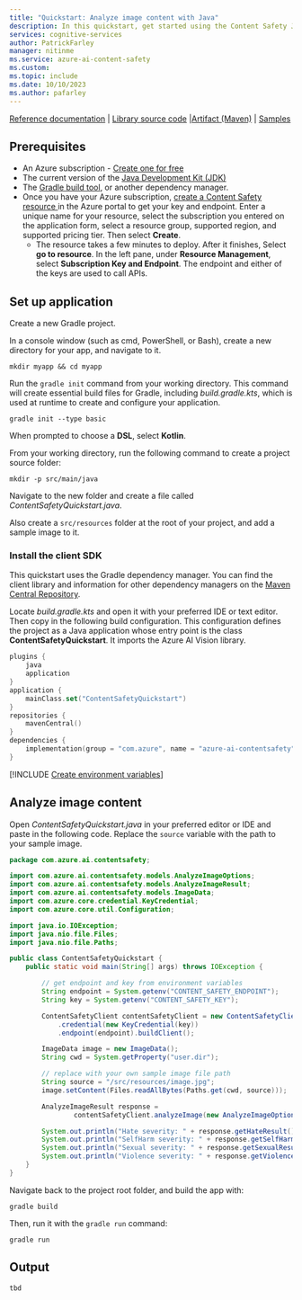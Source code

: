 ```yaml
---
title: "Quickstart: Analyze image content with Java"
description: In this quickstart, get started using the Content Safety Java SDK to analyze image content for objectionable material.
services: cognitive-services
author: PatrickFarley
manager: nitinme
ms.service: azure-ai-content-safety
ms.custom:
ms.topic: include
ms.date: 10/10/2023
ms.author: pafarley
---
```


[Reference documentation](tbd) | [Library source code](https://github.com/Azure/azure-sdk-for-java/tree/main/sdk/contentsafety/azure-ai-contentsafety/src) |[Artifact (Maven)](https://central.sonatype.com/artifact/com.azure/azure-ai-contentsafety) | [Samples](https://github.com/Azure/azure-sdk-for-java/tree/main/sdk/contentsafety/azure-ai-contentsafety/src/samples/java/com/azure/ai/contentsafety)


## Prerequisites

* An Azure subscription - [Create one for free](https://azure.microsoft.com/free/cognitive-services/) 
* The current version of the [Java Development Kit (JDK)](https://www.microsoft.com/openjdk)
* The [Gradle build tool](https://gradle.org/install/), or another dependency manager.
* Once you have your Azure subscription, <a href="https://aka.ms/acs-create"  title="Create a Content Safety resource"  target="_blank">create a Content Safety resource </a> in the Azure portal to get your key and endpoint. Enter a unique name for your resource, select the subscription you entered on the application form, select a resource group, supported region, and supported pricing tier. Then select **Create**.
  * The resource takes a few minutes to deploy. After it finishes, Select **go to resource**. In the left pane, under **Resource Management**, select **Subscription Key and Endpoint**. The endpoint and either of the keys are used to call APIs.

## Set up application

Create a new Gradle project.

In a console window (such as cmd, PowerShell, or Bash), create a new directory for your app, and navigate to it. 
    
```console
mkdir myapp && cd myapp
```

Run the `gradle init` command from your working directory. This command will create essential build files for Gradle, including *build.gradle.kts*, which is used at runtime to create and configure your application.

```console
gradle init --type basic
```

When prompted to choose a **DSL**, select **Kotlin**.

From your working directory, run the following command to create a project source folder:

```console
mkdir -p src/main/java
```

Navigate to the new folder and create a file called *ContentSafetyQuickstart.java*.

Also create a `src/resources` folder at the root of your project, and add a sample image to it.

### Install the client SDK 

This quickstart uses the Gradle dependency manager. You can find the client library and information for other dependency managers on the [Maven Central Repository](https://central.sonatype.com/artifact/com.azure/azure-ai-contentsafety).

Locate *build.gradle.kts* and open it with your preferred IDE or text editor. Then copy in the following build configuration. This configuration defines the project as a Java application whose entry point is the class **ContentSafetyQuickstart**. It imports the Azure AI Vision library.

```kotlin
plugins {
    java
    application
}
application { 
    mainClass.set("ContentSafetyQuickstart")
}
repositories {
    mavenCentral()
}
dependencies {
    implementation(group = "com.azure", name = "azure-ai-contentsafety", version = "1.0.0-beta.1")
}
```

[!INCLUDE [Create environment variables](../env-vars.md)]

## Analyze image content

Open *ContentSafetyQuickstart.java* in your preferred editor or IDE and paste in the following code. Replace the `source` variable with the path to your sample image.

```java
package com.azure.ai.contentsafety;

import com.azure.ai.contentsafety.models.AnalyzeImageOptions;
import com.azure.ai.contentsafety.models.AnalyzeImageResult;
import com.azure.ai.contentsafety.models.ImageData;
import com.azure.core.credential.KeyCredential;
import com.azure.core.util.Configuration;

import java.io.IOException;
import java.nio.file.Files;
import java.nio.file.Paths;

public class ContentSafetyQuickstart {
    public static void main(String[] args) throws IOException {

        // get endpoint and key from environment variables
        String endpoint = System.getenv("CONTENT_SAFETY_ENDPOINT");
        String key = System.getenv("CONTENT_SAFETY_KEY");

        ContentSafetyClient contentSafetyClient = new ContentSafetyClientBuilder()
            .credential(new KeyCredential(key))
            .endpoint(endpoint).buildClient();

        ImageData image = new ImageData();
        String cwd = System.getProperty("user.dir");

        // replace with your own sample image file path
        String source = "/src/resources/image.jpg";
        image.setContent(Files.readAllBytes(Paths.get(cwd, source)));

        AnalyzeImageResult response =
                contentSafetyClient.analyzeImage(new AnalyzeImageOptions(image));

        System.out.println("Hate severity: " + response.getHateResult().getSeverity());
        System.out.println("SelfHarm severity: " + response.getSelfHarmResult().getSeverity());
        System.out.println("Sexual severity: " + response.getSexualResult().getSeverity());
        System.out.println("Violence severity: " + response.getViolenceResult().getSeverity());
    }
}
```

Navigate back to the project root folder, and build the app with:

```console
gradle build
```

Then, run it with the `gradle run` command:

```console
gradle run
```

## Output

```console
tbd
```